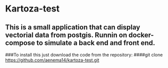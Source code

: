 # Kartoza-test 
## This is a small application that can display vectorial data from postgis. Runnin on docker-compose to simulate a back end and front end. 
###To install this just download the code from the repository:
####git clone https://github.com/aenema14/kartoza-test.git
